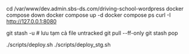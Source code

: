 cd /var/www/dev.admin.sbs-ds.com/driving-school-wordpress
docker compose down
docker compose up -d
docker compose ps
curl -I http://127.0.0.1:8080


git stash -u      # lưu tạm cả file untracked
git pull --ff-only
git stash pop  

./scripts/deploy.sh
./scripts/deploy_stg.sh